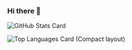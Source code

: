 ### Hi there 👋

<!--
**tomconte/tomconte** is a ✨ _special_ ✨ repository because its `README.md` (this file) appears on your GitHub profile.

Here are some ideas to get you started:

- 🔭 I’m currently working on ...
- 🌱 I’m currently learning ...
- 👯 I’m looking to collaborate on ...
- 🤔 I’m looking for help with ...
- 💬 Ask me about ...
- 📫 How to reach me: ...
- 😄 Pronouns: ...
- ⚡ Fun fact: ...
-->

![GitHub Stats Card](https://github-readme-stats.vercel.app/api?username=tomconte&show_icons=true&count_private=true)

![Top Languages Card (Compact layout)](https://github-readme-stats.vercel.app/api/top-langs/?username=tomconte&layout=compact&show_icons=true&count_private=true)
